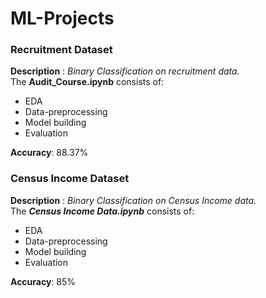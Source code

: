 # ML-Projects

<b><h3>Recruitment Dataset</h3></b>
<b>Description</b> : <i>Binary Classification on recruitment data.</i></br>
The <b>Audit_Course.ipynb</b> consists of:
 <ul>
 <li>EDA</li>
 <li>Data-preprocessing</li>
 <li>Model building</li>
 <li>Evaluation</li>
 </ul>
 <b>Accuracy</b>: 88.37%
 
<b><h3>Census Income Dataset</h3></b>
<b>Description</b> : <i>Binary Classification on Census Income data.</i></br>
The <i><b>Census Income Data.ipynb</b></i> consists of:
 <ul>
 <li>EDA</li>
 <li>Data-preprocessing</li>
 <li>Model building</li>
 <li>Evaluation</li>
 </ul>
 <b>Accuracy</b>: 85%
